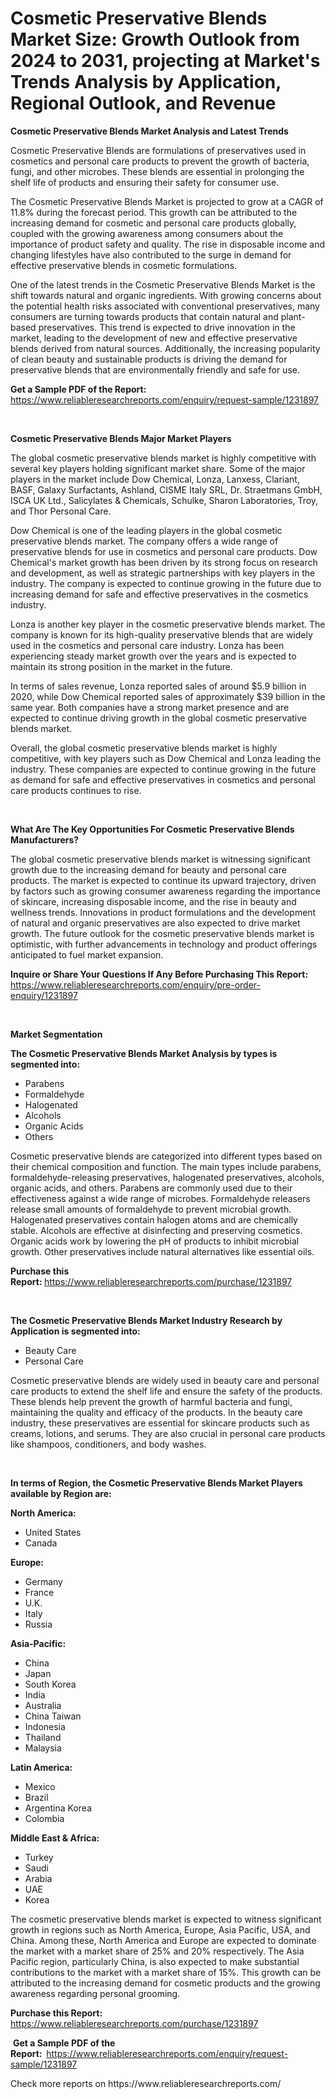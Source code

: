 <p><h1>Cosmetic Preservative Blends Market Size: Growth Outlook from 2024 to 2031, projecting at Market's Trends Analysis by Application, Regional Outlook, and Revenue</h1></p><p><strong>Cosmetic Preservative Blends Market Analysis and Latest Trends</strong></p>
<p><p>Cosmetic Preservative Blends are formulations of preservatives used in cosmetics and personal care products to prevent the growth of bacteria, fungi, and other microbes. These blends are essential in prolonging the shelf life of products and ensuring their safety for consumer use.</p><p>The Cosmetic Preservative Blends Market is projected to grow at a CAGR of 11.8% during the forecast period. This growth can be attributed to the increasing demand for cosmetic and personal care products globally, coupled with the growing awareness among consumers about the importance of product safety and quality. The rise in disposable income and changing lifestyles have also contributed to the surge in demand for effective preservative blends in cosmetic formulations.</p><p>One of the latest trends in the Cosmetic Preservative Blends Market is the shift towards natural and organic ingredients. With growing concerns about the potential health risks associated with conventional preservatives, many consumers are turning towards products that contain natural and plant-based preservatives. This trend is expected to drive innovation in the market, leading to the development of new and effective preservative blends derived from natural sources. Additionally, the increasing popularity of clean beauty and sustainable products is driving the demand for preservative blends that are environmentally friendly and safe for use.</p></p>
<p><strong>Get a Sample PDF of the Report:&nbsp;</strong> <a href="https://www.reliableresearchreports.com/enquiry/request-sample/1231897">https://www.reliableresearchreports.com/enquiry/request-sample/1231897</a></p>
<p>&nbsp;</p>
<p><strong>Cosmetic Preservative Blends Major Market Players</strong></p>
<p><p>The global cosmetic preservative blends market is highly competitive with several key players holding significant market share. Some of the major players in the market include Dow Chemical, Lonza, Lanxess, Clariant, BASF, Galaxy Surfactants, Ashland, CISME Italy SRL, Dr. Straetmans GmbH, ISCA UK Ltd., Salicylates & Chemicals, Schulke, Sharon Laboratories, Troy, and Thor Personal Care.</p><p>Dow Chemical is one of the leading players in the global cosmetic preservative blends market. The company offers a wide range of preservative blends for use in cosmetics and personal care products. Dow Chemical's market growth has been driven by its strong focus on research and development, as well as strategic partnerships with key players in the industry. The company is expected to continue growing in the future due to increasing demand for safe and effective preservatives in the cosmetics industry.</p><p>Lonza is another key player in the cosmetic preservative blends market. The company is known for its high-quality preservative blends that are widely used in the cosmetics and personal care industry. Lonza has been experiencing steady market growth over the years and is expected to maintain its strong position in the market in the future.</p><p>In terms of sales revenue, Lonza reported sales of around $5.9 billion in 2020, while Dow Chemical reported sales of approximately $39 billion in the same year. Both companies have a strong market presence and are expected to continue driving growth in the global cosmetic preservative blends market.</p><p>Overall, the global cosmetic preservative blends market is highly competitive, with key players such as Dow Chemical and Lonza leading the industry. These companies are expected to continue growing in the future as demand for safe and effective preservatives in cosmetics and personal care products continues to rise.</p></p>
<p>&nbsp;</p>
<p><strong>What Are The Key Opportunities For Cosmetic Preservative Blends Manufacturers?</strong></p>
<p><p>The global cosmetic preservative blends market is witnessing significant growth due to the increasing demand for beauty and personal care products. The market is expected to continue its upward trajectory, driven by factors such as growing consumer awareness regarding the importance of skincare, increasing disposable income, and the rise in beauty and wellness trends. Innovations in product formulations and the development of natural and organic preservatives are also expected to drive market growth. The future outlook for the cosmetic preservative blends market is optimistic, with further advancements in technology and product offerings anticipated to fuel market expansion.</p></p>
<p><strong>Inquire or Share Your Questions If Any Before Purchasing This Report:</strong> <a href="https://www.reliableresearchreports.com/enquiry/pre-order-enquiry/1231897">https://www.reliableresearchreports.com/enquiry/pre-order-enquiry/1231897</a></p>
<p>&nbsp;</p>
<p><strong>Market Segmentation</strong></p>
<p><strong>The Cosmetic Preservative Blends Market Analysis by types is segmented into:</strong></p>
<p><ul><li>Parabens</li><li>Formaldehyde</li><li>Halogenated</li><li>Alcohols</li><li>Organic Acids</li><li>Others</li></ul></p>
<p><p>Cosmetic preservative blends are categorized into different types based on their chemical composition and function. The main types include parabens, formaldehyde-releasing preservatives, halogenated preservatives, alcohols, organic acids, and others. Parabens are commonly used due to their effectiveness against a wide range of microbes. Formaldehyde releasers release small amounts of formaldehyde to prevent microbial growth. Halogenated preservatives contain halogen atoms and are chemically stable. Alcohols are effective at disinfecting and preserving cosmetics. Organic acids work by lowering the pH of products to inhibit microbial growth. Other preservatives include natural alternatives like essential oils.</p></p>
<p><strong>Purchase this Report:&nbsp;</strong><a href="https://www.reliableresearchreports.com/purchase/1231897">https://www.reliableresearchreports.com/purchase/1231897</a></p>
<p>&nbsp;</p>
<p><strong>The Cosmetic Preservative Blends Market Industry Research by Application is segmented into:</strong></p>
<p><ul><li>Beauty Care</li><li>Personal Care</li></ul></p>
<p><p>Cosmetic preservative blends are widely used in beauty care and personal care products to extend the shelf life and ensure the safety of the products. These blends help prevent the growth of harmful bacteria and fungi, maintaining the quality and efficacy of the products. In the beauty care industry, these preservatives are essential for skincare products such as creams, lotions, and serums. They are also crucial in personal care products like shampoos, conditioners, and body washes.</p></p>
<p>&nbsp;</p>
<p><strong>In terms of Region, the Cosmetic Preservative Blends Market Players available by Region are:</strong></p>
<p>
    <p> <strong> North America: </strong>
        <ul>
            <li>United States</li>
            <li>Canada</li>
        </ul>
        </p> 
    <p> <strong> Europe: </strong>
        <ul>
            <li>Germany</li>
            <li>France</li>
            <li>U.K.</li>
            <li>Italy</li>
            <li>Russia</li>
        </ul>
        </p> 
    <p> <strong> Asia-Pacific: </strong>
        <ul>
            <li>China</li>
            <li>Japan</li>
            <li>South Korea</li>
            <li>India</li>
            <li>Australia</li>
            <li>China Taiwan</li>
            <li>Indonesia</li>
            <li>Thailand</li>
            <li>Malaysia</li>
        </ul>
        </p> 
    <p> <strong> Latin America: </strong>
        <ul>
            <li>Mexico</li>
            <li>Brazil</li>
            <li>Argentina Korea</li>
            <li>Colombia</li>
        </ul>
        </p> 
    <p> <strong> Middle East & Africa: </strong>
        <ul>
            <li>Turkey</li>
            <li>Saudi</li>
            <li>Arabia</li>
            <li>UAE</li>
            <li>Korea</li>
        </ul>
    </p>
    </p>
<p><p>The cosmetic preservative blends market is expected to witness significant growth in regions such as North America, Europe, Asia Pacific, USA, and China. Among these, North America and Europe are expected to dominate the market with a market share of 25% and 20% respectively. The Asia Pacific region, particularly China, is also expected to make substantial contributions to the market with a market share of 15%. This growth can be attributed to the increasing demand for cosmetic products and the growing awareness regarding personal grooming.</p></p>
<p><strong>Purchase this Report: </strong><a href="https://www.reliableresearchreports.com/purchase/1231897">https://www.reliableresearchreports.com/purchase/1231897</a></p>
<p>&nbsp;<strong>Get a Sample PDF of the Report:&nbsp;&nbsp;</strong><a href="https://www.reliableresearchreports.com/enquiry/request-sample/1231897">https://www.reliableresearchreports.com/enquiry/request-sample/1231897</a></p>
<p><strong></strong></p>
<p>Check more reports on https://www.reliableresearchreports.com/</p>